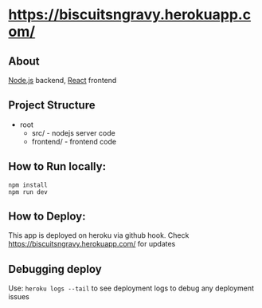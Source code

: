 # https://biscuitsngravy.herokuapp.com/

## About
[Node.js](https://expressjs.com/en/4x/api.html#app) backend, [React](https://reactjs.org/docs/react-api.html) frontend

## Project Structure
- root
  - src/ - nodejs server code
  - frontend/ - frontend code

## How to Run locally:
```
npm install
npm run dev
```

## How to Deploy:
This app is deployed on heroku via github hook.
Check https://biscuitsngravy.herokuapp.com/ for updates

## Debugging deploy
Use:
`heroku logs --tail`
to see deployment logs to debug any deployment issues